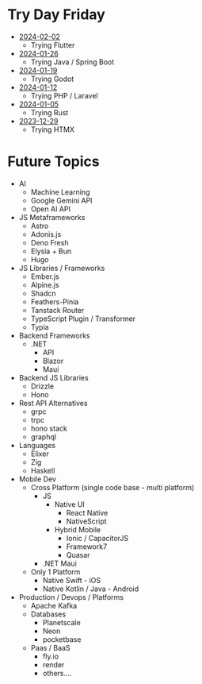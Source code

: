 # Try Day Friday

* [2024-02-02](./2024-02-02/)
  * Trying Flutter
* [2024-01-26](./2024-01-26/)
  * Trying Java / Spring Boot
* [2024-01-19](./2024-01-19/)
  * Trying Godot
* [2024-01-12](./2024-01-12/)
  * Trying PHP / Laravel
* [2024-01-05](./2024-01-05/)
  * Trying Rust
* [2023-12-29](./2023-12-29/)
  * Trying HTMX

# Future Topics

* AI
  * Machine Learning
  * Google Gemini API
  * Open AI API
* JS Metaframeworks
  * Astro
  * Adonis.js
  * Deno Fresh
  * Elysia + Bun
  * Hugo
* JS Libraries / Frameworks
  * Ember.js
  * Alpine.js
  * Shadcn
  * Feathers-Pinia
  * Tanstack Router
  * TypeScript Plugin / Transformer
  * Typia
* Backend Frameworks
  * .NET
    * API
    * Blazor
    * Maui
* Backend JS Libraries
  * Drizzle
  * Hono
* Rest API Alternatives
  * grpc
  * trpc
  * hono stack
  * graphql
* Languages  
  * Elixer
  * Zig
  * Haskell
* Mobile Dev
  * Cross Platform (single code base - multi platform)
    * JS
      * Native UI
        * React Native
        * NativeScript
      * Hybrid Mobile
        * Ionic / CapacitorJS
        * Framework7
        * Quasar
    * .NET Maui
  * Only 1 Platform
    * Native Swift - iOS
    * Native Kotlin / Java - Android
* Production / Devops / Platforms
  * Apache Kafka
  * Databases
    * Planetscale
    * Neon
    * pocketbase
  * Paas / BaaS
    * fly.io
    * render
    * others....